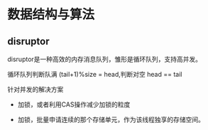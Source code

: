 # 数据结构与算法

## disruptor

disruptor是一种高效的内存消息队列，雏形是循环队列，支持高并发。

循环队列判断队满 (tail+1)%size = head,判断对空 head == tail

针对并发的解决方案

* 加锁，或者利用CAS操作减少加锁的粒度

* 加锁，批量申请连续的那个存储单元，作为该线程独享的存储空间。